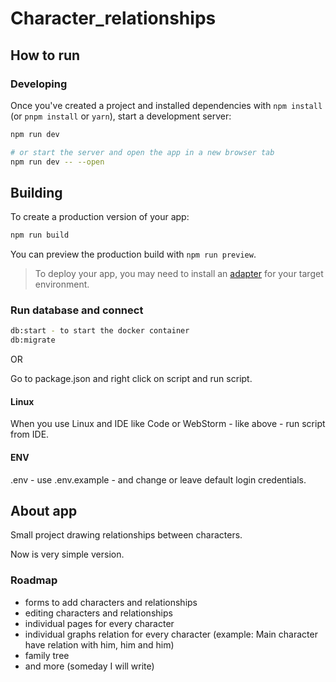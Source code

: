# Character_relationships
## How to run

### Developing

Once you've created a project and installed dependencies with `npm install` (or `pnpm install` or `yarn`), start a development server:

```bash
npm run dev

# or start the server and open the app in a new browser tab
npm run dev -- --open
```

## Building

To create a production version of your app:

```bash
npm run build
```

You can preview the production build with `npm run preview`.

> To deploy your app, you may need to install an [adapter](https://kit.svelte.dev/docs/adapters) for your target environment.

### Run database and connect

```bash
db:start - to start the docker container
db:migrate
```
OR

Go to package.json and right click on script and run script.

#### Linux 
When you use Linux and IDE like Code or WebStorm - like above - run script from IDE.

#### ENV
.env - use .env.example - and change or leave default login credentials.

## About app

Small project drawing relationships between characters.

Now is very simple version.

### Roadmap

- forms to add characters and relationships
- editing characters and relationships
- individual pages for every character
- individual graphs relation for every character (example: Main character have relation with him, him and him)
- family tree
- and more (someday I will write)
